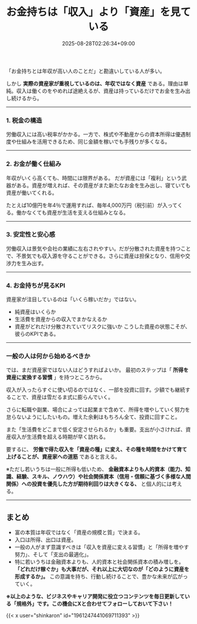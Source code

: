 ﻿---
title: "お金持ちは「収入」より「資産」を見ている"
date: 2025-08-28T02:26:34+09:00
draft: false
---

「お金持ちとは年収が高い人のことだ」と勘違いしている人が多い。

しかし **実際の資産家が重視しているのは、年収ではなく資産** である。理由は単純。収入は働くのをやめれば途絶えるが、資産は持っているだけでお金を生み出し続けるから。




---



### 1. 税金の構造

労働収入には高い税率がかかる。一方で、株式や不動産からの資本所得は優遇制度や仕組みを活用できるため、同じ金額を稼いでも手残りが多くなる。



---



### 2. お金が働く仕組み

年収がいくら高くても、時間には限界がある。
だが資産には「複利」という武器がある。資産が増えれば、その資産がまた新たなお金を生み出し、寝ていても資産が働いてくれる。

たとえば10億円を年4％で運用すれば、毎年4,000万円（税引前）が入ってくる。働かなくても資産が生活を支える仕組みとなる。



---



### 3. 安定性と安心感

労働収入は景気や会社の業績に左右されやすい。だが分散された資産を持つことで、不景気でも収入源を守ることができる。さらに資産は担保となり、信用や交渉力を生み出す。



---



### 4. お金持ちが見るKPI

資産家が注目しているのは「いくら稼いだか」ではない。



- 純資産はいくらか
- 生活費を資産からの収入でまかなえるか
- 資産がどれだけ分散されていてリスクに強いか
こうした資産の状態こそが、彼らのKPIである。



---



### 一般の人は何から始めるべきか

では、まだ資産家ではない人はどうすればよいか。
最初のステップは「 **所得を資産に変換する習慣** 」を持つところから。

収入が入ったらすぐに使い切るのではなく、一部を投資に回す。少額でも継続することで、資産は雪だるま式に膨らんでいく。

さらに転職や副業、場合によっては起業まで含めて、所得を増やしていく努力を怠らないようにしたいもの。増えた余剰はもちろん全て、投資に回すこと。

また「生活費をどこまで低く安定させられるか」も重要。支出が小さければ、資産収入が生活費を超える時期が早く訪れる。

要するに、 **労働で得た収入を「資産の種」に変え、その種を時間をかけて育て上げることが、資産家への道筋** であると言える。

※ただし若いうちは一般に所得も低いため、 **金融資本よりも人的資本（能力、知識、経験、スキル、ノウハウ）や社会関係資本（信用・信頼に基づく多様な人間関係）への投資を優先した方が期待利回りは大きくなる、** と個人的には考える。



---



## まとめ



- 富の本質は年収ではなく「資産の規模と質」で決まる。
- 入口は所得、出口は資産。
- 一般の人がまず意識すべきは「収入を資産に変える習慣」と「所得を増やす努力」、そして「支出の最適化」。
- 特に若いうちは金融資本よりも、人的資本と社会関係資本の積み増しを。
**「どれだけ稼ぐか」も大事だが、それ以上に大切なのが「どのように資産を形成するか」。** 
この意識を持ち、行動し続けることで、豊かな未来が広がっていく。



**※以上のような、ビジネスやキャリア開発に役立つコンテンツを毎日更新している「規格外」です。この機会にXと合わせてフォローしておいて下さい！**



{{< x user="shinkaron" id="1961247441069711393" >}}